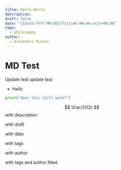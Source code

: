 ```yaml
---
title: Hello World
description: 
draft: false
date: "{{date:YYYY-MM-DD}}T{{time:HH:mm:ss}}+00:00"
tags:
  - philosophy
author:
  - Alexandra Ossola
---
```


# MD Test


Update test update test
- Hello
```python
print("does this still work?")
```

$$ \frac{1}{2} $$
with description

with draft

with date

with tags

with author

with tags and author filled